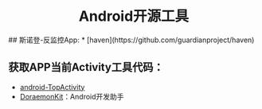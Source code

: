 <h1 align="center">Android开源工具</h1>
## 斯诺登-反监控App:
* [haven](https://github.com/guardianproject/haven)


## 获取APP当前Activity工具代码：
* [android-TopActivity](https://github.com/109021017/android-TopActivity)
* [DoraemonKit](https://github.com/didi/DoraemonKit)：Android开发助手

